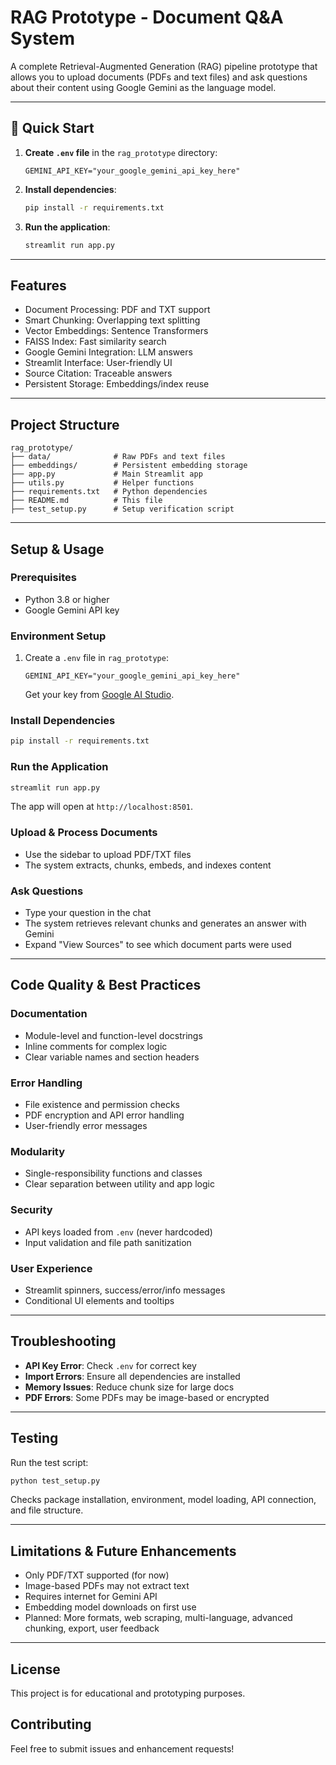 # RAG Prototype - Document Q&A System

A complete Retrieval-Augmented Generation (RAG) pipeline prototype that allows you to upload documents (PDFs and text files) and ask questions about their content using Google Gemini as the language model.

---

## 🚀 Quick Start

1. **Create `.env` file** in the `rag_prototype` directory:
   ```env
   GEMINI_API_KEY="your_google_gemini_api_key_here"
   ```
2. **Install dependencies**:
   ```bash
   pip install -r requirements.txt
   ```
3. **Run the application**:
   ```bash
   streamlit run app.py
   ```

---

## Features
- Document Processing: PDF and TXT support
- Smart Chunking: Overlapping text splitting
- Vector Embeddings: Sentence Transformers
- FAISS Index: Fast similarity search
- Google Gemini Integration: LLM answers
- Streamlit Interface: User-friendly UI
- Source Citation: Traceable answers
- Persistent Storage: Embeddings/index reuse

---

## Project Structure
```
rag_prototype/
├── data/              # Raw PDFs and text files
├── embeddings/        # Persistent embedding storage
├── app.py             # Main Streamlit app
├── utils.py           # Helper functions
├── requirements.txt   # Python dependencies
├── README.md          # This file
├── test_setup.py      # Setup verification script
```

---

## Setup & Usage

### Prerequisites
- Python 3.8 or higher
- Google Gemini API key

### Environment Setup
1. Create a `.env` file in `rag_prototype`:
   ```env
   GEMINI_API_KEY="your_google_gemini_api_key_here"
   ```
   Get your key from [Google AI Studio](https://makersuite.google.com/app/apikey).

### Install Dependencies
```bash
pip install -r requirements.txt
```

### Run the Application
```bash
streamlit run app.py
```

The app will open at `http://localhost:8501`.

### Upload & Process Documents
- Use the sidebar to upload PDF/TXT files
- The system extracts, chunks, embeds, and indexes content

### Ask Questions
- Type your question in the chat
- The system retrieves relevant chunks and generates an answer with Gemini
- Expand "View Sources" to see which document parts were used

---

## Code Quality & Best Practices

### Documentation
- Module-level and function-level docstrings
- Inline comments for complex logic
- Clear variable names and section headers

### Error Handling
- File existence and permission checks
- PDF encryption and API error handling
- User-friendly error messages

### Modularity
- Single-responsibility functions and classes
- Clear separation between utility and app logic

### Security
- API keys loaded from `.env` (never hardcoded)
- Input validation and file path sanitization

### User Experience
- Streamlit spinners, success/error/info messages
- Conditional UI elements and tooltips

---

## Troubleshooting
- **API Key Error**: Check `.env` for correct key
- **Import Errors**: Ensure all dependencies are installed
- **Memory Issues**: Reduce chunk size for large docs
- **PDF Errors**: Some PDFs may be image-based or encrypted

---

## Testing
Run the test script:
```bash
python test_setup.py
```
Checks package installation, environment, model loading, API connection, and file structure.

---

## Limitations & Future Enhancements
- Only PDF/TXT supported (for now)
- Image-based PDFs may not extract text
- Requires internet for Gemini API
- Embedding model downloads on first use
- Planned: More formats, web scraping, multi-language, advanced chunking, export, user feedback

---

## License
This project is for educational and prototyping purposes.

## Contributing
Feel free to submit issues and enhancement requests! 
